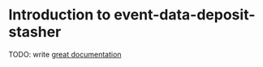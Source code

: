 # Introduction to event-data-deposit-stasher

TODO: write [great documentation](http://jacobian.org/writing/what-to-write/)
